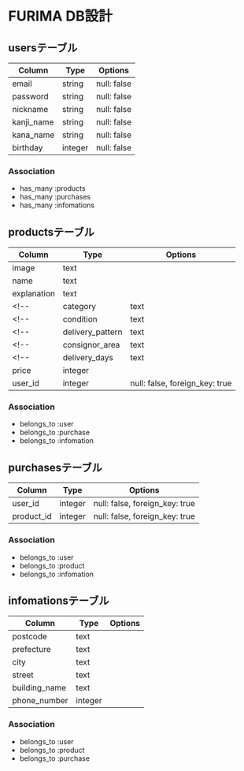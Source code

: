 # FURIMA DB設計

## usersテーブル
|Column|Type|Options|
|------|----|-------|
|email|string|null: false|
|password|string|null: false|
|nickname|string|null: false|
|kanji_name|string|null: false|
|kana_name|string|null: false|
|birthday|integer|null: false|
### Association
- has_many :products
- has_many :purchases
- has_many :infomations

## productsテーブル
|Column|Type|Options|
|------|----|-------|
|image|text||
|name|text||
|explanation|text||
<!-- |category|text||            実際にはActiveHashを用いる -->
<!-- |condition|text||           実際にはActiveHashを用いる -->
<!-- |delivery_pattern|text||    実際にはActiveHashを用いる -->
<!-- |consignor_area|text||      実際にはActiveHashを用いる -->
<!-- |delivery_days|text||       実際にはActiveHashを用いる -->
|price|integer||
|user_id|integer|null: false, foreign_key: true|
### Association
- belongs_to :user
- belongs_to :purchase
- belongs_to :infomation

## purchasesテーブル
|Column|Type|Options|
|------|----|-------|
|user_id|integer|null: false, foreign_key: true|
|product_id|integer|null: false, foreign_key: true|
### Association
- belongs_to :user
- belongs_to :product
- belongs_to :infomation

## infomationsテーブル
|Column|Type|Options|
|------|----|-------|
|postcode|text||
|prefecture|text||
|city|text||
|street|text||
|building_name|text||
|phone_number|integer||
### Association
- belongs_to :user
- belongs_to :product
- belongs_to :purchase
